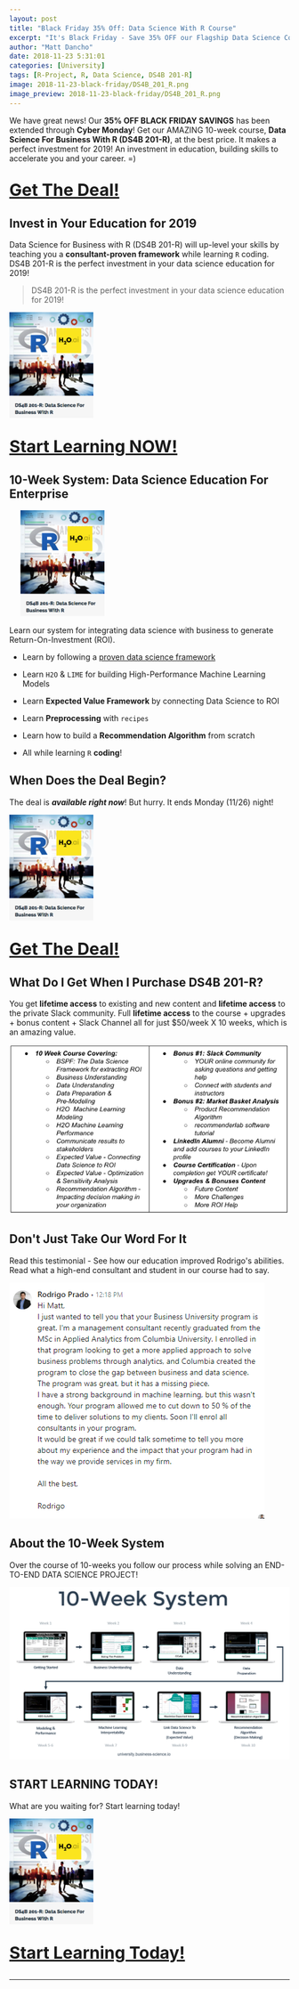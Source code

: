 ```yaml
---
layout: post
title: "Black Friday 35% Off: Data Science With R Course"
excerpt: "It's Black Friday - Save 35% OFF our Flagship Data Science Course!"
author: "Matt Dancho"
date: 2018-11-23 5:31:01
categories: [University]
tags: [R-Project, R, Data Science, DS4B 201-R]
image: 2018-11-23-black-friday/DS4B_201_R.png
image_preview: 2018-11-23-black-friday/DS4B_201_R.png
---
```



We have great news! Our __35% OFF BLACK FRIDAY SAVINGS__ has been extended through __Cyber Monday__! Get our AMAZING 10-week course, __Data Science For Business With R (DS4B 201-R)__, at the best price. It makes a perfect investment for 2019! An investment in education, building skills to accelerate you and your career. =)

<p class="text-center" style="font-size:30px;">
<a href="https://university.business-science.io/p/hr201-using-machine-learning-h2o-lime-to-predict-employee-turnover/?product_id=635023&coupon_code=black-fri-2018"><strong>Get The Deal!</strong></a>
</p>

## Invest in Your Education for 2019

Data Science for Business with R (DS4B 201-R) will up-level your skills by teaching you a __consultant-proven framework__ while learning `R` coding. DS4B 201-R is the perfect investment in your data science education for 2019!

> DS4B 201-R is the perfect investment in your data science education for 2019!

<a href="https://university.business-science.io/p/hr201-using-machine-learning-h2o-lime-to-predict-employee-turnover/?product_id=635023&coupon_code=black-fri-2018">
<img src="/assets/2018-11-23-black-friday/DS4B_201_R.png" class="img-responsive img-rounded center-block" alt="DS4B 201-R Course" style="width:30%;"/></a>


<p class="text-center" style="font-size:30px;">
<a href="https://university.business-science.io/p/hr201-using-machine-learning-h2o-lime-to-predict-employee-turnover/?product_id=635023&coupon_code=black-fri-2018"><strong>Start Learning NOW!</strong></a>
</p>

## 10-Week System: Data Science Education For Enterprise

<a href="https://university.business-science.io/p/hr201-using-machine-learning-h2o-lime-to-predict-employee-turnover/?product_id=635023&coupon_code=black-fri-2018">
<img src="/assets/2018-11-23-black-friday/DS4B_201_R.png" class="img-rounded pull-right" alt="DS4B 201-R Course" style="width:30%;margin-left:20px"/></a>

Learn our system for integrating data science with business to generate Return-On-Investment (ROI).

- Learn by following a [proven data science framework](https://www.business-science.io/bspf.html)

- Learn `H2O` & `LIME` for building High-Performance Machine Learning Models

- Learn __Expected Value Framework__ by connecting Data Science to ROI

- Learn __Preprocessing__ with `recipes`

- Learn how to build a __Recommendation Algorithm__ from scratch

- All while learning `R` __coding__!

## When Does the Deal Begin?

The deal is ___available right now___! But hurry. It ends Monday (11/26) night!

<a href="https://university.business-science.io/p/hr201-using-machine-learning-h2o-lime-to-predict-employee-turnover/?product_id=635023&coupon_code=black-fri-2018">
<img src="/assets/2018-11-23-black-friday/DS4B_201_R.png" class="img-responsive img-rounded center-block" alt="DS4B 201-R Course" style="width:30%;"/></a>

<p class="text-center" style="font-size:30px;">
<a href="https://university.business-science.io/p/hr201-using-machine-learning-h2o-lime-to-predict-employee-turnover/?product_id=635023&coupon_code=black-fri-2018"><strong>Get The Deal!</strong></a>
</p>

## What Do I Get When I Purchase DS4B 201-R?

You get __lifetime access__ to existing and new content and __lifetime access__ to the private Slack community. Full __lifetime access__ to the course + upgrades + bonus content + Slack Channel all for just $50/week X 10 weeks, which is an amazing value.

![Features and Benefits](/assets/2018-11-23-black-friday/features_benefits.png)

## Don't Just Take Our Word For It 

Read this testimonial - See how our education improved Rodrigo's abilities. Read what a high-end consultant and student in our course had to say.

![Course Testimonial](/assets/2018-11-23-black-friday/testimonial.png)


## About the 10-Week System

Over the course of 10-weeks you follow our process while solving an END-TO-END DATA SCIENCE PROJECT!

![10-Week System](/assets/2018-11-23-black-friday/system.png)


## START LEARNING TODAY!

What are you waiting for? Start learning today!

<a href="https://university.business-science.io/p/hr201-using-machine-learning-h2o-lime-to-predict-employee-turnover/?product_id=635023&coupon_code=black-fri-2018">
<img src="/assets/2018-11-23-black-friday/DS4B_201_R.png" class="img-responsive img-rounded center-block" alt="DS4B 201-R Course" style="width:30%;"/></a>

<p class="text-center" style="font-size:30px;">
<a href="https://university.business-science.io/p/hr201-using-machine-learning-h2o-lime-to-predict-employee-turnover/?product_id=635023&coupon_code=black-fri-2018"><strong>Start Learning Today!</strong></a>
</p>


<hr>